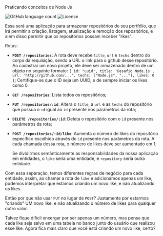 Praticando conceitos de Node Js

<img alt="GitHub language count" src="https://img.shields.io/github/languages/count/rocketseat/bootcamp-gostack-desafios?color=%2304D361">

<img alt="License" src="https://img.shields.io/badge/license-MIT-%2304D361">

Essa será uma aplicação para armazenar repositórios do seu portfólio, que irá permitir a criação, listagem, atualização e
remoção dos repositórios, e além disso permitir que os repositórios possam receber "likes".

Rotas:
- **`POST /repositories`**:
  A rota deve recebe `title`, `url` e `techs` dentro do corpo da requisição, sendo a URL o link para o github desse repositório.
  Ao cadastrar um novo projeto, ele deve ser armazenado dentro de um objeto no seguinte formato:
  `{ id: "uuid", title: 'Desafio Node.js', url: 'http://github.com/...', techs: ["Node.js", "..."], likes: 0 }`;
  Certifique-se que o ID seja um UUID, e de sempre iniciar os likes como 0.

- **`GET /repositories`**:
  Lista todos os repositórios;

- **`PUT /repositories/:id`**:
  Altera o `title`, a `url` e as `techs` do repositório que possua o `id` igual ao `id` presente nos parâmetros da rota;

- **`DELETE /repositories/:id`**:
  Deleta o repositório com o `id` presente nos parâmetros da rota;

- **`POST /repositories/:id/like`**:
  Aumenta o número de likes do repositório específico escolhido através do `id` presente nos parâmetros da rota.
  A cada chamada dessa rota, o número de likes deve ser aumentado em 1;
  
  Se dividirmos semânticamente as responsabilidades da nossa aplicação em entidades, o `like` seria uma entidade, e `repository` seria outra entidade.

Com essa separação, temos diferentes regras de negócio para cada entidade, assim, ao chamar a rota de `like` e adicionamos apenas um like, podemos interpretar que estamos criando um novo like, e não atualizando os likes.

Então por que não usar `PUT` no lugar de `POST`? Justamente por estarmos "criando" UM novo like, e não atualizando o número de likes para qualquer outro valor.

Talvez fique difícil enxergar por ser apenas um número, mas pense que cada like seja salvo em uma tabela no banco junto do usuário que realizou esse like. Agora fica mais claro que você está criando um novo like, certo?
